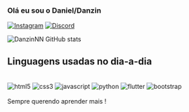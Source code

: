 ### Olá eu sou o Daniel/Danzin
[![Instagram](https://img.shields.io/badge/Instagram-E4405F?style=for-the-badge&logo=instagram&logoColor=white)](https://instagram.com/danzin.jpg)
[![Discord](https://img.shields.io/badge/Discord-5865F2?style=for-the-badge&logo=discord&logoColor=white)](https://discord.com/channels/@danzin77)

![DanzinNN GitHub stats](https://github-readme-stats.vercel.app/api?username=DanzinNN&show_icons=true&theme=dark)


## Linguagens usadas no dia-a-dia

<div style="display: inline_block"> <br/>
    <img align='center' alt="html5" src="https://img.shields.io/badge/HTML5-E34F26?style=for-the-badge&logo=html5&logoColor=white"/>
        <img align='center' alt="css3" src="https://img.shields.io/badge/CSS3-1572B6?style=for-the-badge&logo=css3&logoColor=white"/>
        <img align='center' alt="javascript" src="https://img.shields.io/badge/JavaScript-323330?style=for-the-badge&logo=javascript&logoColor=F7DF1E"/>
        <img align='center' alt="python" src="https://img.shields.io/badge/Python-3776AB?style=for-the-badge&logo=python&logoColor=white"/>
        <img align='center' alt="flutter" src="https://img.shields.io/badge/Flutter-%2302569B.svg?style=for-the-badge&logo=Flutter&logoColor=white"/>
        <img align="center" alt="bootstrap" src="https://img.shields.io/badge/bootstrap-%238511FA.svg?style=for-the-badge&logo=bootstrap&logoColor=white"/>
    

</div><br/>
Sempre querendo aprender mais !
